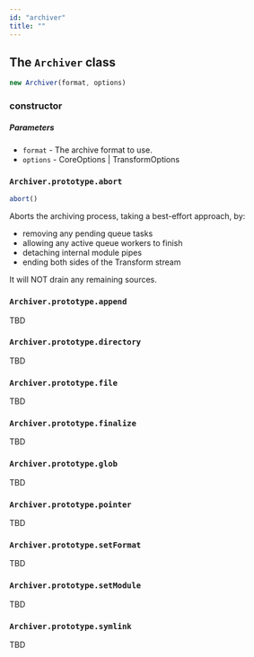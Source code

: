 ```yaml
---
id: "archiver"
title: ""
---
```


## The `Archiver` class

```js
new Archiver(format, options)
```

### constructor
##### Parameters
- `format` - The archive format to use.
- `options` - CoreOptions | TransformOptions

### `Archiver.prototype.abort`

```js
abort()
```

Aborts the archiving process, taking a best-effort approach, by:

* removing any pending queue tasks
* allowing any active queue workers to finish
* detaching internal module pipes
* ending both sides of the Transform stream

It will NOT drain any remaining sources.

### `Archiver.prototype.append`

TBD

### `Archiver.prototype.directory`

TBD

### `Archiver.prototype.file`

TBD

### `Archiver.prototype.finalize`

TBD

### `Archiver.prototype.glob`

TBD

### `Archiver.prototype.pointer`

TBD

### `Archiver.prototype.setFormat`

TBD

### `Archiver.prototype.setModule`

TBD

### `Archiver.prototype.symlink`

TBD
